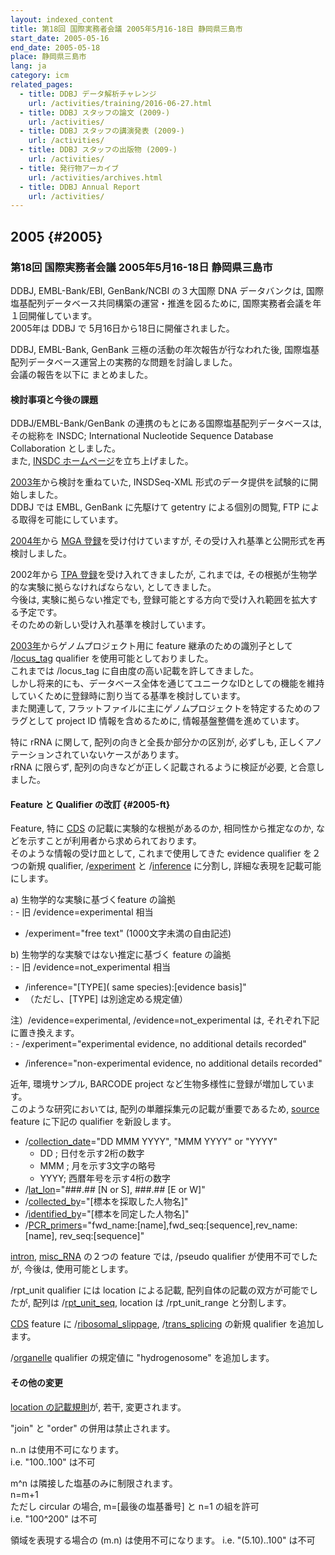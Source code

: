 ```yaml
---
layout: indexed_content
title: 第18回 国際実務者会議 2005年5月16-18日 静岡県三島市
start_date: 2005-05-16
end_date: 2005-05-18
place: 静岡県三島市
lang: ja
category: icm
related_pages:
  - title: DDBJ データ解析チャレンジ
    url: /activities/training/2016-06-27.html
  - title: DDBJ スタッフの論文 (2009-)
    url: /activities/
  - title: DDBJ スタッフの講演発表 (2009-)
    url: /activities/
  - title: DDBJ スタッフの出版物 (2009-)
    url: /activities/
  - title: 発行物アーカイブ
    url: /activities/archives.html
  - title: DDBJ Annual Report
    url: /activities/
---
```


## 2005  {#2005}

### 第18回 国際実務者会議 2005年5月16-18日 静岡県三島市

DDBJ, EMBL-Bank/EBI, GenBank/NCBI の３大国際 DNA データバンクは, 国際塩基配列データベース共同構築の運営・推進を図るために, 国際実務者会議を年１回開催しています。  
2005年は DDBJ で 5月16日から18日に開催されました。

DDBJ, EMBL-Bank, GenBank 三極の活動の年次報告が行なわれた後, 国際塩基配列データベース運営上の実務的な問題を討論しました。  
会議の報告を以下に まとめました。

#### 検討事項と今後の課題

DDBJ/EMBL-Bank/GenBank の連携のもとにある国際塩基配列データベースは, その総称を INSDC; International Nucleotide Sequence Database Collaboration としました。   
また, [INSDC ホームページ](http://www.insdc.org/)を立ち上げました。

[2003年](/activities/icm/2003)から検討を重ねていた, INSDSeq-XML 形式のデータ提供を試験的に開始しました。  
DDBJ では EMBL, GenBank に先駆けて getentry による個別の閲覧, FTP による取得を可能にしています。

[2004年](/activities/icm/2004)から [MGA 登録](/ddbj/mga.html)を受け付けていますが, その受け入れ基準と公開形式を再検討しました。  

2002年から [TPA 登録](/ddbj/tpa.html)を受け入れてきましたが, これまでは, その根拠が生物学的な実験に拠らなければならない, としてきました。  
今後は, 実験に拠らない推定でも, 登録可能とする方向で受け入れ範囲を拡大する予定です。  
そのための新しい受け入れ基準を検討しています。

[2003年](/activities/icm/2003)からゲノムプロジェクト用に feature 継承のための識別子として /[locus\_tag](/ddbj/qualifiers.html#locus_tag) qualifier を使用可能としておりました。  
これまでは /locus\_tag に自由度の高い記載を許してきました。  
しかし将来的にも、データベース全体を通じてユニークなIDとしての機能を維持していくために登録時に割り当てる基準を検討しています。  
また関連して, フラットファイルに主にゲノムプロジェクトを特定するためのフラグとして project ID 情報を含めるために, 情報基盤整備を進めています。

特に rRNA に関して, 配列の向きと全長か部分かの区別が, 必ずしも,
正しくアノテーションされていないケースがあります。  
rRNA に限らず, 配列の向きなどが正しく記載されるように検証が必要,
と合意しました。

#### Feature と Qualifier の改訂  {#2005-ft}

Feature, 特に [CDS](/ddbj/cds.html) の記載に実験的な根拠があるのか, 相同性から推定なのか, などを示すことが利用者から求められております。  
そのような情報の受け皿として, これまで使用してきた evidence qualifier を２つの新規 qualifier, /[experiment](/ddbj/qualifiers.html#experiment) と /[inference](/ddbj/qualifiers.html#inference) に分割し, 詳細な表現を記載可能にします。

a\) 生物学的な実験に基づくfeature の論拠  
:  -   旧 /evidence=experimental 相当
  -   /experiment="free text" (1000文字未満の自由記述)

b\) 生物学的な実験ではない推定に基づく feature の論拠  
:  -   旧 /evidence=not\_experimental 相当
  -   /inference="\[TYPE\]( same species):\[evidence basis\]"
  -   （ただし、\[TYPE\] は別途定める規定値）

注）/evidence=experimental, /evidence=not\_experimental は, それぞれ下記に置き換えます。  
:  -   /experiment="experimental evidence, no additional details recorded"
  -   /inference="non-experimental evidence, no additional details
      recorded"

近年, 環境サンプル, BARCODE project など生物多様性に登録が増加しています。  
このような研究においては, 配列の単離採集元の記載が重要であるため,
[source](/ddbj/features.html#source) feature に下記の qualifier を新設します。

-   /[collection\_date](/ddbj/qualifiers.html#collection_date)="DD MMM
    YYYY", "MMM YYYY" or "YYYY"
    -   DD ; 日付を示す2桁の数字
    -   MMM ; 月を示す3文字の略号
    -   YYYY; 西暦年号を示す4桁の数字
-   /[lat\_lon](/ddbj/qualifiers.html#lat_lon)="\#\#\#.\#\# \[N or S\],
    \#\#\#.\#\# \[E or W\]"
-   /[collected\_by](/ddbj/qualifiers.html#collected_by)="\[標本を採取した人物名\]"
-   /[identified\_by](/ddbj/qualifiers.html#identified_by)="\[標本を同定した人物名\]"
-   /[PCR\_primers](/ddbj/qualifiers.html#PCR_primers)="fwd\_name:\[name\],fwd\_seq:\[sequence\],rev\_name:\[name\],
    rev\_seq:\[sequence\]"

[intron](/ddbj/features.html#intron),
[misc\_RNA](/ddbj/features.html#misc_RNA) の２つの feature では, /pseudo
qualifier が使用不可でしたが, 今後は, 使用可能とします。

/rpt\_unit qualifier には location による記載,
配列自体の記載の双方が可能でしたが, 配列は
/[rpt\_unit\_seq](/ddbj/qualifiers.html#rpt_unit_seq), location は
/rpt\_unit\_range と分割します。

[CDS](/ddbj/features.html#cds) feature に
/[ribosomal\_slippage](/ddbj/qualifiers.html#ribosomal_slippage),
/[trans\_splicing](/ddbj/qualifiers.html#trans_splicing) の新規
qualifier を追加します。

/[organelle](/ddbj/qualifiers.html#organelle) qualifier の規定値に
"hydrogenosome" を追加します。

#### その他の変更

[location の記載規則](/ddbj/location.html)が, 若干, 変更されます。

"join" と "order" の併用は禁止されます。

n..n は使用不可になります。  
i.e. "100..100" は不可

m^n は隣接した塩基のみに制限されます。  
n=m+1  
ただし circular の場合, m=\[最後の塩基番号\] と n=1 の組を許可  
i.e. "100^200" は不可

領域を表現する場合の (m.n) は使用不可になります。 i.e. "(5.10)..100"
は不可

